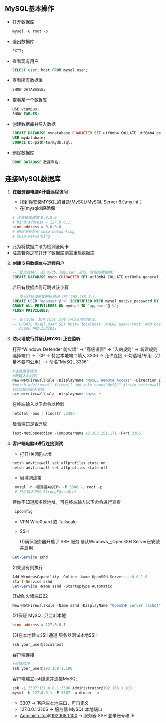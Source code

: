 ## MySQL基本操作

- 打开数据库
    ```powershell
    mysql -u root -p
    ```
    
- 退出数据库
    ```sql
    EXIT;
    ```
    
- 查看现有用户
    ```sql
    SELECT user, host FROM mysql.user;
    ```
    
- 查看所有数据库
    ```sql
    SHOW DATABASES;
    ```
    
- 查看某一个数据库
    ```sql
    USE vcampus;
    SHOW TABLES;
    ```  
    
- 创建数据库并导入数据
    ```sql
    CREATE DATABASE mydatabase CHARACTER SET utf8mb4 COLLATE utf8mb4_general_ci;
    USE mydatabase;
    SOURCE D:/path/to/mydb.sql;
    ```
    
- 删除数据库
    ```sql
    DROP DATABASE 数据库名;
    ```
    
## 连接MySQL数据库

1. **在服务器电脑A开启远程访问**
   
   - 找到你安装MYSQL的目录\MySQL\MySQL Server 8.0\my.ini；
   - 在[mysqld]段确保
    ```ini
    # 注释掉或改成 0.0.0.0
    # bind-address = 127.0.0.1
    bind-address = 0.0.0.0
    # 确保没有启用 skip-networking
    # skip-networking
    ```

  - 此为将数据库改为检测全网卡
  - 注意若你之前打开了数据库则需重启数据库

2. **创建专用数据库与远程用户**

    ```sql
    -- 登录后执行（把 mydb、appuser、密码、网段按需替换）
    CREATE DATABASE mydb CHARACTER SET utf8mb4 COLLATE utf8mb4_general_ci;
    ```
   若已有数据库则可跳过该步骤
    ```sql
    -- 仅允许局域网某网段访问（例：192.168.1.*）
    CREATE USER 'appuser'@'%' IDENTIFIED WITH mysql_native_password BY 'password';
    GRANT ALL PRIVILEGES ON mydb.* TO 'appuser'@'%';
    FLUSH PRIVILEGES;

    -- 安全起见，禁用 root 远程（可选但强烈建议）
    -- UPDATE mysql.user SET host='localhost' WHERE user='root' AND host='%';
    -- FLUSH PRIVILEGES;
    ```

3. **防火墙放行并确认MYSQL正在监听**
   
   打开“Windows Defender 防火墙” → “高级设置” → “入站规则” → 新建规则
   选择端口 → TCP → 特定本地端口填入 3306 → 允许连接 → 勾选域/专用（尽量不要勾公用） → 命名“MySQL 3306”
     ```powershell
     #注意用管理员
     #新建入站规则
     New-NetFirewallRule -DisplayName "MySQL Remote Access" -Direction Inbound -Protocol TCP -LocalPort 3306 -Action Allow
     #netsh advfirewall firewall add rule name="MySQL" dir=in action=allow protocol=TCP localport=3306
     #检验规则是否有效
     Get-NetFirewallRule -DisplayName "MySQL"
     ```
   在终端输入以下命令以检验
    ```powershell
    netstat -ano | findstr :3306
    ```
    检验端口是否开放
    ```powershell
    Test-NetConnection -ComputerName 10.203.251.171 -Port 3306
    ```

5. **客户端电脑B进行连接测试**
   
   - 打开/关闭防火墙
    ```powershell
    netsh advfirewall set allprofiles state on
    netsh advfirewall set allprofiles state off
    ```

   - 局域网连接
    ```powershell
     mysql -h <服务器A的IP> -P 3306 -u root -p
     # 然后输入密码 StrongP@ssw0rd!
    ```
    若你不知道服务器地址，可在终端输入以下命令进行查看
    ```powershell
     ipconfig
    ```
    
   - VPN
     WireGuard 或 Tailscale
     
   - SSH
  
     (1)确保服务器开启了 SSH 服务
     确认Windows上OpenSSH Server已安装并启用
    ```powershell
    Get-Service sshd
    ```
    
    如果没有则执行
    
    ```powershell
    Add-WindowsCapability -Online -Name OpenSSH.Server~~~~0.0.1.0
    Start-Service sshd
    Set-Service -Name sshd -StartupType Automatic
    ```

    开放防火墙端口22

    ```powershell
    New-NetFirewallRule -Name sshd -DisplayName "OpenSSH Server (sshd)" -Enabled True -Direction Inbound -Protocol TCP -Action Allow -LocalPort 22
    ```

    (2)保证 MySQL 只监听本地
    ```ini
    bind-address = 127.0.0.1
    ```

    (3)在本地建立SSH通道
    服务器测试本地SSH
    ```powershell
    ssh your_user@localhost
    ```
    客户端连接
   ```powershell
   #局域网IP
   ssh your_user@192.168.1.100
   ```

   客户端建立ssh隧道并连接MySQL
    ```powershell
    ssh -L 3307:127.0.0.1:3306 Administrator@192.168.1.100
    mysql -h 127.0.0.1 -P 3307 -u dbuser -p
    ```
    - 3307 → 客户端本地端口，可自定义
    - 127.0.0.1:3306 → 服务器 MySQL 本地端口
    - Administrator@192.168.1.100 → 服务器 SSH 登录账号和 IP
